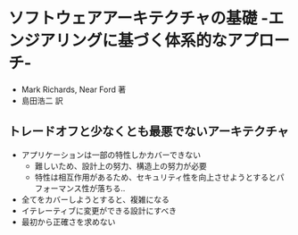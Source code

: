 # ソフトウェアアーキテクチャの基礎 -エンジアリングに基づく体系的なアプローチ-
- Mark Richards, Near Ford 著
- 島田浩二 訳

## トレードオフと少なくとも最悪でないアーキテクチャ
- アプリケーションは一部の特性しかカバーできない
  - 難しいため、設計上の努力、構造上の努力が必要
  - 特性は相互作用があるため、セキュリティ性を向上させようとするとパフォーマンス性が落ちる..
- 全てをカバーしようとすると、複雑になる
- イテレーティブに変更ができる設計にすべき
- 最初から正確さを求めない